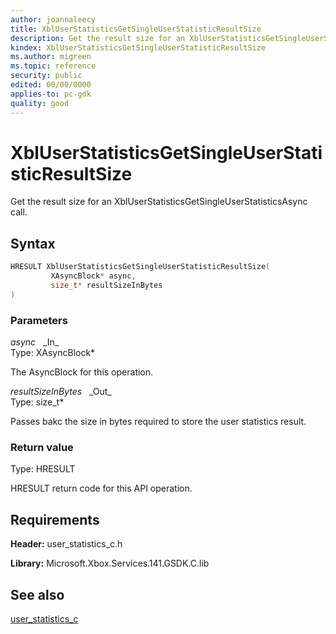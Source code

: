 ```yaml
---
author: joannaleecy
title: XblUserStatisticsGetSingleUserStatisticResultSize
description: Get the result size for an XblUserStatisticsGetSingleUserStatisticsAsync call.
kindex: XblUserStatisticsGetSingleUserStatisticResultSize
ms.author: migreen
ms.topic: reference
security: public
edited: 00/00/0000
applies-to: pc-gdk
quality: good
---
```


# XblUserStatisticsGetSingleUserStatisticResultSize  

Get the result size for an XblUserStatisticsGetSingleUserStatisticsAsync call.  

## Syntax  
  
```cpp
HRESULT XblUserStatisticsGetSingleUserStatisticResultSize(  
         XAsyncBlock* async,  
         size_t* resultSizeInBytes  
)  
```  
  
### Parameters  
  
*async* &nbsp;&nbsp;\_In\_  
Type: XAsyncBlock*  
  
The AsyncBlock for this operation.  
  
*resultSizeInBytes* &nbsp;&nbsp;\_Out\_  
Type: size_t*  
  
Passes bakc the size in bytes required to store the user statistics result.  
  
  
### Return value  
Type: HRESULT
  
HRESULT return code for this API operation.
  
## Requirements  
  
**Header:** user_statistics_c.h
  
**Library:** Microsoft.Xbox.Services.141.GSDK.C.lib
  
## See also  
[user_statistics_c](../user_statistics_c_members.md)  
  
  